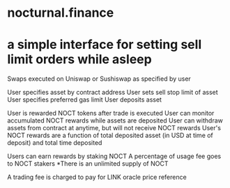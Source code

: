 # nocturnal.finance
# a simple interface for setting sell limit orders while asleep

Swaps executed on Uniswap or Sushiswap as specified by user

User specifies asset by contract address
User sets sell stop limit of asset
User specifies preferred gas limit
User deposits asset

User is rewarded NOCT tokens after trade is executed
User can monitor accumulated NOCT rewards while assets are deposited
User can withdraw assets from contract at anytime, but will not receive NOCT rewards
User's NOCT rewards are a function of total deposited asset (in USD at time of deposit) and total time deposited

Users can earn rewards by staking NOCT
A percentage of usage fee goes to NOCT stakers
*There is an unlimited supply of NOCT

A trading fee is charged to pay for LINK oracle price reference
